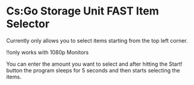 # Cs:Go Storage Unit FAST Item Selector

Currently only allows you to select items starting from the top left corner.

!!only works with 1080p Monitors

You can enter the amount you want to select and after hitting the Start! button the program sleeps for 5 seconds and then starts selecting the items.

